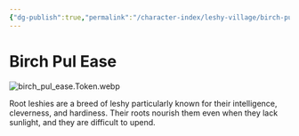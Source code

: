 ```yaml
---
{"dg-publish":true,"permalink":"/character-index/leshy-village/birch-pul-ease/","title":"Birch Pul Ease","tags":["JournalEntryPage","Leshy","NPC"],"created":"2025-05-30T19:47:49.000-05:00"}
---
```


# Birch Pul Ease
![birch_pul_ease.Token.webp](/img/user/Voidbound%20token%20images/birch_pul_ease.Token.webp)

Root leshies are a breed of leshy particularly known for their intelligence, cleverness, and hardiness. Their roots nourish them even when they lack sunlight, and they are difficult to upend.